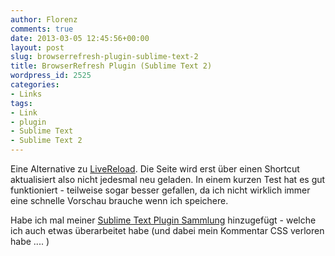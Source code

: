 ```yaml
---
author: Florenz
comments: true
date: 2013-03-05 12:45:56+00:00
layout: post
slug: browserrefresh-plugin-sublime-text-2
title: BrowserRefresh Plugin (Sublime Text 2)
wordpress_id: 2525
categories:
- Links
tags:
- Link
- plugin
- Sublime Text
- Sublime Text 2
---
```


Eine Alternative zu [LiveReload](https://github.com/dz0ny/LiveReload-sublimetext2). Die Seite wird erst über einen Shortcut aktualisiert also nicht jedesmal neu geladen. In einem kurzen Test hat es gut funktioniert - teilweise sogar besser gefallen, da ich nicht wirklich immer eine schnelle Vorschau brauche wenn ich speichere.





Habe ich mal meiner [Sublime Text Plugin Sammlung](http://www.florenz.co.uk/sublime-text-2-die-wichtigsten-plugins/) hinzugefügt - welche ich auch etwas überarbeitet habe (und dabei mein Kommentar CSS verloren habe .... )



